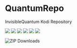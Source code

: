 # QuantumRepo
InvisibleQuantum Kodi Repository

![](https://img.shields.io/github/stars/InvisibleQuantum/repository.quantumrepo.svg)
![](https://img.shields.io/github/forks/InvisibleQuantum/repository.quantumrepo.svg)
![](https://img.shields.io/github/tag/InvisibleQuantum/repository.quantumrepo.svg)
![](https://img.shields.io/github/release/InvisibleQuantum/repository.quantumrepo.svg)
![](https://img.shields.io/github/issues/InvisibleQuantum/repository.quantumrepo.svg)
![](https://img.shields.io/bower/v/editor.md.svg)

![ZIP Downloads](https://img.shields.io/badge/dynamic/json?color=blue&label=Repo%20Downloads&query=manager&url=https://raw.githubusercontent.com/topjohnwu/magisk_files/count/count.json&cacheSeconds=1800)
